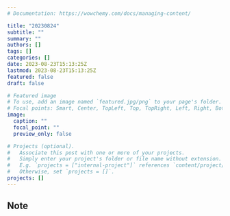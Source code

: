 ```yaml
---
# Documentation: https://wowchemy.com/docs/managing-content/

title: "20230824"
subtitle: ""
summary: ""
authors: []
tags: []
categories: []
date: 2023-08-23T15:13:25Z
lastmod: 2023-08-23T15:13:25Z
featured: false
draft: false

# Featured image
# To use, add an image named `featured.jpg/png` to your page's folder.
# Focal points: Smart, Center, TopLeft, Top, TopRight, Left, Right, BottomLeft, Bottom, BottomRight.
image:
  caption: ""
  focal_point: ""
  preview_only: false

# Projects (optional).
#   Associate this post with one or more of your projects.
#   Simply enter your project's folder or file name without extension.
#   E.g. `projects = ["internal-project"]` references `content/project/deep-learning/index.md`.
#   Otherwise, set `projects = []`.
projects: []
---
```


## Note

